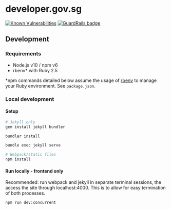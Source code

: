 # developer.gov.sg

[![Known Vulnerabilities](https://snyk.io//test/github/GovTechSG/developer.gov.sg/badge.svg?targetFile=package.json)](https://snyk.io//test/github/GovTechSG/developer.gov.sg?targetFile=package.json)
[![GuardRails badge](https://badges.guardrails.io/GovTechSG/developer.gov.sg.svg)](https://dashboard.guardrails.io/default/gh/GovTechSG/developer.gov.sg)

## Development

### Requirements

-   Node.js v10 / npm v6
-   rbenv\* with Ruby 2.5

\*npm commands detailed below assume the usage of [rbenv](https://github.com/rbenv/rbenv) to manage your Ruby environment. See `package.json`.

### Local development

#### Setup

```sh
# Jekyll only
gem install jekyll bundler

bundler install

bundle exec jekyll serve

# Webpack/static files
npm install
```

#### Run locally - frontend only

Recommended: run webpack and jekyll in separate terminal sessions, the access the site through localhost:4000. This is to allow for easy termination of both processes.

```sh
npm run dev:concurrent
```

